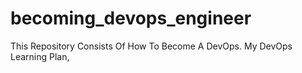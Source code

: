 # becoming_devops_engineer
This Repository Consists Of How To Become A DevOps. My DevOps Learning Plan,
